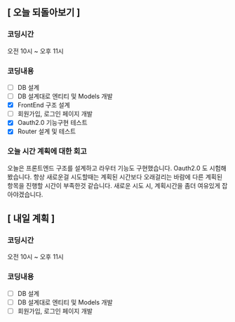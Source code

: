 ## [ 오늘 되돌아보기 ]

### 코딩시간

오전 10시 ~ 오후 11시

### 코딩내용

- [ ] DB 설계
- [ ] DB 설계대로 엔티티 및 Models 개발
- [x] FrontEnd 구조 설계
- [ ] 회원가입, 로그인 페이지 개발
- [x] Oauth2.0 기능구현 테스트
- [x] Router 설계 및 테스트

### 오늘 시간 계획에 대한 회고

오늘은 프론트엔드 구조를 설계하고 라우터 기능도 구현했습니다. Oauth2.0 도 시험해봤습니다.
항상 새로운걸 시도할때는 계획된 시간보다 오래걸리는 바람에 다른 계획된 항목을 진행할 시간이 부족한것 같습니다.
새로운 시도 시, 계획시간을 좀더 여유있게 잡아야겠습니다.

## [ 내일 계획 ]

### 코딩시간

오전 10시 ~ 오후 11시

### 코딩내용

- [ ] DB 설계
- [ ] DB 설계대로 엔티티 및 Models 개발
- [ ] 회원가입, 로그인 페이지 개발
